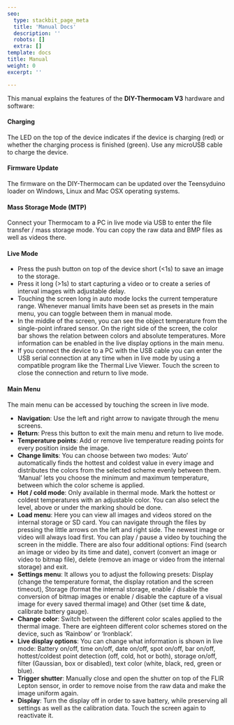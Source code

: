 ```yaml
---
seo:
  type: stackbit_page_meta
  title: 'Manual Docs'
  description: ''
  robots: []
  extra: []
template: docs
title: Manual
weight: 0
excerpt: ''

---
```

This manual explains the features of the **DIY-Thermocam V3** hardware and software:

#### Charging

The LED on the top of the device indicates if the device is charging (red) or whether the charging process is finished (green). Use any microUSB cable to charge the device.

#### Firmware Update

The firmware on the DIY-Thermocam can be updated over the Teensyduino loader on Windows, Linux and Mac OSX operating systems. 

#### Mass Storage Mode (MTP)

Connect your Thermocam to a PC in live mode via USB to enter the file transfer / mass storage mode. You can copy the raw data and BMP files as well as videos there.

#### Live Mode

- Press the push button on top of the device short (<1s) to save an image to the storage.
- Press it long (>1s) to start capturing a video or to create a series of interval images with adjustable delay.
- Touching the screen long in auto mode locks the current temperature range. Whenever manual limits have been set as presets in the main menu, you can toggle between them in manual mode.
- In the middle of the screen, you can see the object temperature from the single-point infrared sensor. On the right side of the screen, the color bar shows the relation between colors and absolute temperatures. More information can be enabled in the live display options in the main menu.
- If you connect the device to a PC with the USB cable you can enter the USB serial connection at any time when in live mode by using a compatible program like the Thermal Live Viewer. Touch the screen to close the connection and return to live mode.

#### Main Menu

The main menu can be accessed by touching the screen in live mode. 

- **Navigation**: Use the left and right arrow to navigate through the menu screens.
- **Return**: Press this button to exit the main menu and return to live mode.
- **Temperature points**: Add or remove live temperature reading points for every position inside the image.
- **Change limits**: You can choose between two modes: ‘Auto’ automatically finds the hottest and coldest value in every image and distributes the colors from the selected scheme evenly between them. ‘Manual’ lets you choose the minimum and maximum temperature, between which the color scheme is applied. 
- **Hot / cold mode**: Only available in thermal mode. Mark the hottest or coldest temperatures with an adjustable color. You can also select the level, above or under the marking should be done.
- **Load menu**: Here you can view all images and videos stored on the internal storage or SD card. You can navigate through the files by pressing the little arrows on the left and right side. The newest image or video will always load first. You can play / pause a video by touching the screen in the middle. There are also four additional options: Find (search an image or video by its time and date), convert (convert an image or video to bitmap file), delete (remove an image or video from the internal storage) and exit.
- **Settings menu**: It allows you to adjust the following presets: Display (change the temperature format, the display rotation and the screen timeout), Storage (format the internal storage, enable / disable the conversion of bitmap images or enable / disable the capture of a visual image for every saved thermal image) and Other (set time & date, calibrate battery gauge).
- **Change color**: Switch between the different color scales applied to the thermal image. There are eighteen different color schemes stored on the device, such as ‘Rainbow’ or ‘Ironblack’. 
- **Live display options**: You can change what information is shown in live mode: Battery on/off, time on/off, date on/off, spot on/off, bar on/off, hottest/coldest point detection (off, cold, hot or both), storage on/off, filter (Gaussian, box or disabled), text color (white, black, red, green or blue).
- **Trigger shutter**: Manually close and open the shutter on top of the FLIR Lepton sensor, in order to remove noise from the raw data and make the image uniform again. 
- **Display**: Turn the display off in order to save battery, while preserving all settings as well as the calibration data. Touch the screen again to reactivate it. 